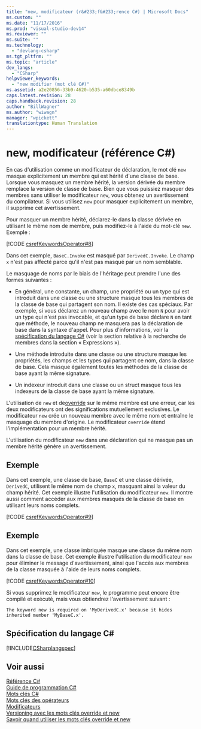 ```yaml
---
title: "new, modificateur (r&#233;f&#233;rence C#) | Microsoft Docs"
ms.custom: ""
ms.date: "11/17/2016"
ms.prod: "visual-studio-dev14"
ms.reviewer: ""
ms.suite: ""
ms.technology: 
  - "devlang-csharp"
ms.tgt_pltfrm: ""
ms.topic: "article"
dev_langs: 
  - "CSharp"
helpviewer_keywords: 
  - "new modifier (mot clé C#)"
ms.assetid: a2e20856-33b9-4620-b535-a60dbce8349b
caps.latest.revision: 28
caps.handback.revision: 28
author: "BillWagner"
ms.author: "wiwagn"
manager: "wpickett"
translationtype: Human Translation
---
```

# new, modificateur (r&#233;f&#233;rence C#)
En cas d'utilisation comme un modificateur de déclaration, le mot clé `new` masque explicitement un membre qui est hérité d'une classe de base.  Lorsque vous masquez un membre hérité, la version dérivée du membre remplace la version de classe de base.  Bien que vous puissiez masquer des membres sans utiliser le modificateur `new`, vous obtenez un avertissement du compilateur.  Si vous utilisez `new` pour masquer explicitement un membre, il supprime cet avertissement.  
  
 Pour masquer un membre hérité, déclarez\-le dans la classe dérivée en utilisant le même nom de membre, puis modifiez\-le à l'aide du mot\-clé `new`.  Exemple :  
  
 [!CODE [csrefKeywordsOperator#8](../CodeSnippet/VS_Snippets_VBCSharp/csrefKeywordsOperator#8)]  
  
 Dans cet exemple, `BaseC.Invoke` est masqué par `DerivedC.Invoke`.  Le champ `x` n'est pas affecté parce qu'il n'est pas masqué par un nom semblable.  
  
 Le masquage de noms par le biais de l'héritage peut prendre l'une des formes suivantes :  
  
-   En général, une constante, un champ, une propriété ou un type qui est introduit dans une classe ou une structure masque tous les membres de la classe de base qui partagent son nom.  Il existe des cas spéciaux.  Par exemple, si vous déclarez un nouveau champ avec le nom `N` pour avoir un type qui n'est pas invocable, et qu'un type de base déclare `N` en tant que méthode, le nouveau champ ne masquera pas la déclaration de base dans la syntaxe d'appel.  Pour plus d'informations, voir la [spécification du langage C\#](http://go.microsoft.com/fwlink/?LinkId=199552) \(voir la section relative à la recherche de membres dans la section « Expressions »\).  
  
-   Une méthode introduite dans une classe ou une structure masque les propriétés, les champs et les types qui partagent ce nom, dans la classe de base.  Cela masque également toutes les méthodes de la classe de base ayant la même signature.  
  
-   Un indexeur introduit dans une classe ou un struct masque tous les indexeurs de la classe de base ayant la même signature.  
  
 L'utilisation de `new` et de[override](../../../csharp/language-reference/keywords/override.md) sur le même membre est une erreur, car les deux modificateurs ont des significations mutuellement exclusives.  Le modificateur `new` crée un nouveau membre avec le même nom et entraîne le masquage du membre d'origine.  Le modificateur `override` étend l'implémentation pour un membre hérité.  
  
 L'utilisation du modificateur `new` dans une déclaration qui ne masque pas un membre hérité génère un avertissement.  
  
## Exemple  
 Dans cet exemple, une classe de base, `BaseC` et une classe dérivée, `DerivedC`, utilisent le même nom de champ `x`, masquant ainsi la valeur du champ hérité.  Cet exemple illustre l'utilisation du modificateur `new`.  Il montre aussi comment accéder aux membres masqués de la classe de base en utilisant leurs noms complets.  
  
 [!CODE [csrefKeywordsOperator#9](../CodeSnippet/VS_Snippets_VBCSharp/csrefKeywordsOperator#9)]  
  
## Exemple  
 Dans cet exemple, une classe imbriquée masque une classe du même nom dans la classe de base.  Cet exemple illustre l'utilisation du modificateur `new` pour éliminer le message d'avertissement, ainsi que l'accès aux membres de la classe masquée à l'aide de leurs noms complets.  
  
 [!CODE [csrefKeywordsOperator#10](../CodeSnippet/VS_Snippets_VBCSharp/csrefKeywordsOperator#10)]  
  
 Si vous supprimez le modificateur `new`, le programme peut encore être compilé et exécuté, mais vous obtiendrez l'avertissement suivant :  
  
```  
The keyword new is required on 'MyDerivedC.x' because it hides inherited member 'MyBaseC.x'.  
```  
  
## Spécification du langage C\#  
 [!INCLUDE[CSharplangspec](../../../csharp/language-reference/keywords/includes/csharplangspec_md.md)]  
  
## Voir aussi  
 [Référence C\#](../../../csharp/language-reference/index.md)   
 [Guide de programmation C\#](../../../csharp/programming-guide/index.md)   
 [Mots clés C\#](../../../csharp/language-reference/keywords/index.md)   
 [Mots clés des opérateurs](../../../csharp/language-reference/keywords/operator-keywords.md)   
 [Modificateurs](../../../csharp/language-reference/keywords/modifiers.md)   
 [Versioning avec les mots clés override et new](../../../csharp/programming-guide/classes-and-structs/versioning-with-the-override-and-new-keywords.md)   
 [Savoir quand utiliser les mots clés override et new](../../../csharp/programming-guide/classes-and-structs/knowing-when-to-use-override-and-new-keywords.md)